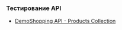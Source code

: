 ### Тестирование API
* [DemoShopping API - Products Collection](https://www.postman.com/nagornovajulija/workspace/my-workspace/collection/40973856-becc4b64-169d-4915-a8ce-7d6c87e85119?action=share&creator=40973856&active-environment=40973856-9b6bd3a4-43b4-4579-93eb-03fafa36eab3)
